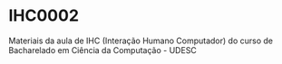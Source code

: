 # IHC0002
Materiais da aula de IHC (Interação Humano Computador) do curso de Bacharelado em Ciência da Computação - UDESC
